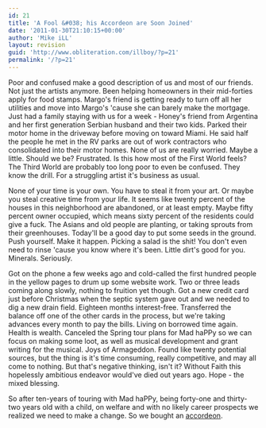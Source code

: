 ```yaml
---
id: 21
title: 'A Fool &#038; his Accordeon are Soon Joined'
date: '2011-01-30T21:10:15+00:00'
author: 'Mike iLL'
layout: revision
guid: 'http://www.obliteration.com/illboy/?p=21'
permalink: '/?p=21'
---
```


Poor and confused make a good description of us and most of our friends. Not just the artists anymore. Been helping homeowners in their mid-forties apply for food stamps. Margo's friend is getting ready to turn off all her utilities and move into Margo's 'cause she can barely make the mortgage. Just had a family staying with us for a week - Honey's friend from Argentina and her first generation Serbian husband and their two kids. Parked their motor home in the driveway before moving on toward Miami. He said half the people he met in the RV parks are out of work contractors who consolidated into their motor homes. None of us are really worried. Maybe a little. Should we be? Frustrated. Is this how most of the First World feels? The Third World are probably too long poor to even be confused. They know the drill. For a struggling artist it's business as usual.

None of your time is your own. You have to steal it from your art. Or maybe you steal creative time from your life. It seems like twenty percent of the houses in this neighborhood are abandoned, or at least empty. Maybe fifty percent owner occupied, which means sixty percent of the residents could give a fuck. The Asians and old people are planting, or taking sprouts from their greenhouses. Today'll be a good day to put some seeds in the ground. Push yourself. Make it happen. Picking a salad is the shit! You don't even need to rinse 'cause you know where it's been. Little dirt's good for you. Minerals. Seriously.

Got on the phone a few weeks ago and cold-called the first hundred people in the yellow pages to drum up some website work. Two or three leads coming along slowly, nothing to fruition yet though. Got a new credit card just before Christmas when the septic system gave out and we needed to dig a new drain field. Eighteen months interest-free. Transferred the balance off one of the other cards in the process, but we're taking advances every month to pay the bills. Living on borrowed time again. Health is wealth. Canceled the Spring tour plans for Mad haPPy so we can focus on making some loot, as well as musical development and grant writing for the musical. Joys of Armageddon. Found like twenty potential sources, but the thing is it's time consuming, really competitive, and may all come to nothing. But that's negative thinking, isn't it? Without Faith this hopelessly ambitious endeavor would've died out years ago. Hope - the mixed blessing.

So after ten-years of touring with Mad haPPy, being forty-one and thirty-two years old with a child, on welfare and with no likely career prospects we realized we need to make a change. So we bought an <a href="http://www.youtube.com/watch?v=coXTgj4GZL4" target="_blank">accordeon</a>.